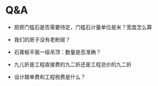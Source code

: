 # Q&A

- 厨房门槛石是否需要待定，门槛石计量单位是米？宽度怎么算
- 我们的房子没有老粉层？
- 石膏板平面一级吊顶：数量是否准确？

- 九儿折是工程直接费的九二折还是工程总价的九二折
- 设计跟单费和工程税费是什么？